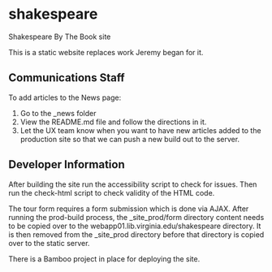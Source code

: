 # shakespeare
Shakespeare By The Book site

This is a static website replaces work Jeremy began for it.

## Communications Staff

To add articles to the News page:

1. Go to the _news folder
2. View the README.md file and follow the directions in it.
3. Let the UX team know when you want to have new articles added to the production site so that we can push a new build out to the server.

## Developer Information

After building the site run the accessibility script to check for issues. Then
run the check-html script to check validity of the HTML code.

The tour form requires a form submission which is done via AJAX. After running
the prod-build process, the _site_prod/form directory content needs to be
copied over to the webapp01.lib.virginia.edu/shakespeare directory. It is then
removed from the _site_prod directory before that directory is copied over to
the static server.

There is a Bamboo project in place for deploying the site.
